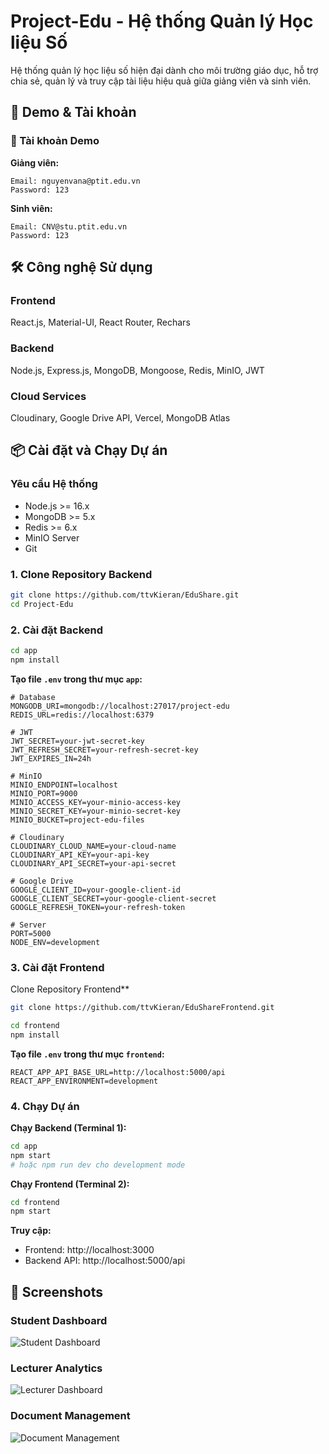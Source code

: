 # Project-Edu - Hệ thống Quản lý Học liệu Số

Hệ thống quản lý học liệu số hiện đại dành cho môi trường giáo dục, hỗ trợ chia sẻ, quản lý và truy cập tài liệu hiệu quả giữa giảng viên và sinh viên.

## 🚀 Demo & Tài khoản

### 🔐 Tài khoản Demo

**Giảng viên:**
```
Email: nguyenvana@ptit.edu.vn
Password: 123
```

**Sinh viên:**
```
Email: CNV@stu.ptit.edu.vn
Password: 123
```

## 🛠️ Công nghệ Sử dụng

### **Frontend**
React.js, Material-UI, React Router, Rechars

### **Backend**
Node.js, Express.js, MongoDB, Mongoose, Redis, MinIO, JWT

### **Cloud Services**
Cloudinary, Google Drive API, Vercel, MongoDB Atlas

## 📦 Cài đặt và Chạy Dự án

### **Yêu cầu Hệ thống**
- Node.js >= 16.x
- MongoDB >= 5.x
- Redis >= 6.x
- MinIO Server
- Git

### **1. Clone Repository Backend**
```bash
git clone https://github.com/ttvKieran/EduShare.git
cd Project-Edu
```

### **2. Cài đặt Backend**
```bash
cd app
npm install
```

**Tạo file `.env` trong thư mục `app`:**
```env
# Database
MONGODB_URI=mongodb://localhost:27017/project-edu
REDIS_URL=redis://localhost:6379

# JWT
JWT_SECRET=your-jwt-secret-key
JWT_REFRESH_SECRET=your-refresh-secret-key
JWT_EXPIRES_IN=24h

# MinIO
MINIO_ENDPOINT=localhost
MINIO_PORT=9000
MINIO_ACCESS_KEY=your-minio-access-key
MINIO_SECRET_KEY=your-minio-secret-key
MINIO_BUCKET=project-edu-files

# Cloudinary
CLOUDINARY_CLOUD_NAME=your-cloud-name
CLOUDINARY_API_KEY=your-api-key
CLOUDINARY_API_SECRET=your-api-secret

# Google Drive
GOOGLE_CLIENT_ID=your-google-client-id
GOOGLE_CLIENT_SECRET=your-google-client-secret
GOOGLE_REFRESH_TOKEN=your-refresh-token

# Server
PORT=5000
NODE_ENV=development
```

### **3. Cài đặt Frontend**

Clone Repository Frontend**
```bash
git clone https://github.com/ttvKieran/EduShareFrontend.git
```

```bash
cd frontend
npm install
```

**Tạo file `.env` trong thư mục `frontend`:**
```env
REACT_APP_API_BASE_URL=http://localhost:5000/api
REACT_APP_ENVIRONMENT=development
```

### **4. Chạy Dự án**

**Chạy Backend (Terminal 1):**
```bash
cd app
npm start
# hoặc npm run dev cho development mode
```

**Chạy Frontend (Terminal 2):**
```bash
cd frontend
npm start
```

**Truy cập:**
- Frontend: http://localhost:3000
- Backend API: http://localhost:5000/api

## 📸 Screenshots

### Student Dashboard
![Student Dashboard](public/screenshots/student-dashboard.png)

### Lecturer Analytics
![Lecturer Dashboard](public/screenshots/lecturer-dashboard.png)

### Document Management
![Document Management](public/screenshots/document-management.png)